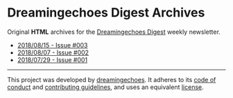 # Dreamingechoes Digest Archives

Original **HTML** archives for the [Dreamingechoes Digest](https://tinyletter.com/dreamingechoes) weekly newsletter.

* [2018/08/15 - Issue #003](/issues/003.html)
* [2018/08/07 - Issue #002](/issues/002.html)
* [2018/07/29 - Issue #001](/issues/001.html)

----------------------------

This project was developed by [dreamingechoes](https://github.com/dreamingechoes).
It adheres to its [code of conduct](https://github.com/dreamingechoes/base/blob/master/files/CODE_OF_CONDUCT.md) and
[contributing guidelines](https://github.com/dreamingechoes/base/blob/master/files/CONTRIBUTING.md), and uses an equivalent [license](https://github.com/dreamingechoes/base/blob/master/files/LICENSE).

